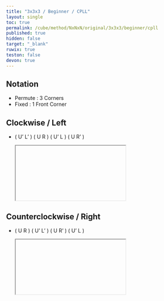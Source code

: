 ```yaml
---
title: "3x3x3 / Beginner / CPLL"
layout: single
toc: true
permalink: /cube/method/NxNxN/original/3x3x3/beginner/cpll
published: true
hidden: false
target: "_blank"
ruwix: true
teston: false
devon: true
---
```

<span
  id     = "cube"
  teston = "{{page.teston}}"
  devon  = "{{page.devon}}"
  colored    = "U*"
  solved     = "U-"
  setupmoves = "R D R' D' R D R' D' L D L' D' L D L' D' L D L' D' L D L' D'" >
</span>

<head>
  <base target = "{{page.target}}">
</head>



## Notation

- Permute : 3 Corners
- Fixed : 1 Front Corner



## Clockwise / Left

- ( U’ L’ ) ( U R ) ( U’ L ) ( U R’ )

  <iframe
    alg = "U' L' U R U' L U R'"
  ></iframe>
    <!-- src = "https://ruwix.com/widget/3d/?alg=U'%20L'%20U%20R%20U'%20L%20U%20R'&colored=U*&setupmoves=R%20D%20R'%20D'%20R%20D%20R'%20D'%20L%20D%20L'%20D'%20L%20D%20L'%20D'%20L%20D%20L'%20D'%20L%20D%20L'%20D'&solved=U-&hover=9&speed=500&flags=canvas" -->



## Counterclockwise / Right

- ( U R ) ( U’ L’ ) ( U R’ ) ( U’ L )

  <iframe
    alg = "U R U' L' U R' U' L"
  ></iframe>
    <!-- src = "https://ruwix.com/widget/3d/?alg=U%20R%20U'%20L'%20U%20R'%20U'%20L&colored=U*&setupmoves=R%20D%20R'%20D'%20R%20D%20R'%20D'%20L%20D%20L'%20D'%20L%20D%20L'%20D'%20L%20D%20L'%20D'%20L%20D%20L'%20D'&solved=U-&hover=9&speed=500&flags=canvas" -->
